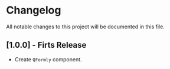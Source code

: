 # Changelog

All notable changes to this project will be documented in this file.

## [1.0.0] - Firts Release

+ Create `QFormly` component.
